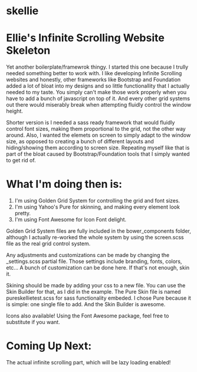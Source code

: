skellie
=======

Ellie's Infinite Scrolling Website Skeleton
===========================================

Yet another boilerplate/framewrok thingy. I started this one because I trully needed something better to work with. I like developing Infinite Scrolling websites and honestly, other frameworks like Bootstrap and Foundation added a lot of bloat into my designs and so little functionallity that I actually needed to my taste. You simply can't make those work properly when you have to add a bunch of javascript on top of it. And every other grid systems out there would miserably break when attempting fluidly control the window height.

Shorter version is I needed a sass ready framework that would fluidly control font sizes, making them proportional to the grid, not the other way around. Also, I wanted the elemets on screen to simply adapt to the window size, as opposed to creating a bunch of different layouts and hiding/showing them according to screen size. Repeating myself like that is part of the bloat caused by Bootstrap/Foundation tools that I simply wanted to get rid of.


What I'm doing then is:
=======================

1. I'm using Golden Grid System for controlling the grid and font sizes.
2. I'm using Yahoo's Pure for skinning, and making every element look pretty.
3. I'm using Font Awesome for Icon Font delight.

Golden Grid System files are fully included in the bower_components folder, although I actually re-worked the whole system by using the screen.scss file as the real grid control system.

Any adjustments and customizations can be made by changing the _settings.scss partial file. Those settings include branding, fonts, colors, etc... A bunch of customization can be done here. If that's not enough, skin it.

Skining should be made by adding your css to a new file. You can use the Skin Builder for that, as I did in the example. The Pure Skin file is named pureskellietest.scss for sass functionality embeded. I chose Pure because it is simple: one single file to add. And the Skin Builder is awesome. 

Icons also available! Using the Font Awesome package, feel free to substitute if you want.

Coming Up Next:
===============

The actual infinite scrolling part, which will be lazy loading enabled!